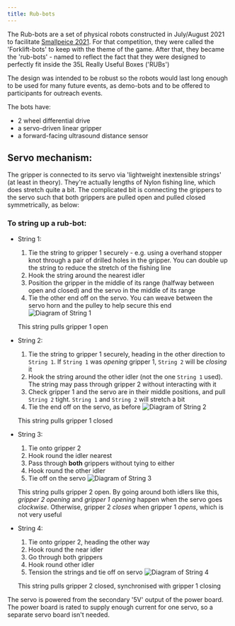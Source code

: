 ```yaml
---
title: Rub-bots
---
```


The Rub-bots are a set of physical robots constructed in July/August
2021 to facilitate [Smallpeice 2021](/docs/events/history/2021). For that competition, they were called the 'Forklift-bots' to keep with the theme of the game. After that, they became the 'rub-bots' - named to reflect the fact that they were designed to perfectly fit inside the 35L Really Useful Boxes ('RUBs')

The design was intended to be robust so the robots would last long enough to be used for many future events, as demo-bots and to be offered to participants for outreach events.

The bots have:
 - 2 wheel differential drive
 - a servo-driven linear gripper
 - a forward-facing ultrasound distance sensor




## Servo mechanism:



The gripper is connected to its servo via 'lightweight inextensible strings' (at least in theory). They're actually lengths of Nylon fishing line, which does stretch quite a bit. The complicated bit is connecting the grippers to the servo such that both grippers are pulled open and pulled closed symmetrically, as below:

### To string up a rub-bot:
 - String 1:
    1. Tie the string to gripper 1 securely - e.g. using a overhand
    stopper knot through a pair of drilled holes in the gripper. You can double up the string to reduce the stretch of the fishing line
    2. Hook the string around the nearest idler
    3. Position the gripper in the middle of its range (halfway between open and closed) and the servo in the middle of its range
    4. Tie the other end off on the servo. You can weave between the servo horn and the pulley to help secure this end
    ![Diagram of String 1](/img/kit/rub-bots/rub-bot_string_1.png)

    This string pulls gripper 1 open
 - String 2:
    1. Tie the string to gripper 1 securely, heading in the other direction to `String 1`. If `String 1` was *opening* gripper 1, `String 2` will be *closing* it
    2. Hook the string around the other idler (not the one `String 1` used). The string may pass through gripper 2 without interacting with it
    3. Check gripper 1 and the servo are in their middle positions, and pull `String 2` tight. `String 1` and `String 2` will stretch a bit
    4. Tie the end off on the servo, as before
    ![Diagram of String 2](/img/kit/rub-bots/rub-bot_string_2.png)

    This string pulls gripper 1 closed
 - String 3:
    1. Tie onto gripper 2
    2. Hook round the idler nearest
    3. Pass through **both** grippers without tying to either
    4. Hook round the other idler
    5. Tie off on the servo
    ![Diagram of String 3](/img/kit/rub-bots/rub-bot_string_3.png)

    This string pulls gripper 2 open. By going around both idlers like this, *gripper 2 opening* and *gripper 1 opening* happen when the servo goes *clockwise*. Otherwise, gripper 2 *closes* when gripper 1 *opens*, which is not very useful 
 - String 4:
    1. Tie onto gripper 2, heading the other way
    2. Hook round the near idler
    3. Go through both grippers
    4. Hook round other idler
    5. Tension the strings and tie off on servo
    ![Diagram of String 4](/img/kit/rub-bots/rub-bot_string_4.png)

    This string pulls gripper 2 closed, synchronised with gripper 1 closing


The servo is powered from the secondary '5V' output of the power board. The power board is rated to supply enough current for one servo, so a separate servo board isn't needed.
